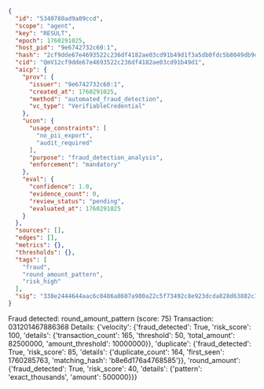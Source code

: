 ```json
{
  "id": "5340780ad9a09ccd",
  "scope": "agent",
  "key": "RESULT",
  "epoch": 1760291025,
  "host_pid": "9e6742732c60:1",
  "hash": "2cf9dde67e4693522c236df4182ae03cd91b49d1f3a5db0fdc5b8049db9c3647",
  "cid": "QmV12cf9dde67e4693522c236df4182ae03cd91b49d1",
  "aicp": {
    "prov": {
      "issuer": "9e6742732c60:1",
      "created_at": 1760291025,
      "method": "automated_fraud_detection",
      "vc_type": "VerifiableCredential"
    },
    "ucon": {
      "usage_constraints": [
        "no_pii_export",
        "audit_required"
      ],
      "purpose": "fraud_detection_analysis",
      "enforcement": "mandatory"
    },
    "eval": {
      "confidence": 1.0,
      "evidence_count": 0,
      "review_status": "pending",
      "evaluated_at": 1760291025
    }
  },
  "sources": [],
  "edges": [],
  "metrics": {},
  "thresholds": {},
  "tags": [
    "fraud",
    "round_amount_pattern",
    "risk_high"
  ],
  "sig": "338e2444644aac6c0486a8607a980a22c5f73492c8e923dcda828d63882c1b7b"
}
```

Fraud detected: round_amount_pattern (score: 75)
Transaction: 031201467886368
Details: {'velocity': {'fraud_detected': True, 'risk_score': 100, 'details': {'transaction_count': 165, 'threshold': 50, 'total_amount': 82500000, 'amount_threshold': 10000000}}, 'duplicate': {'fraud_detected': True, 'risk_score': 85, 'details': {'duplicate_count': 164, 'first_seen': 1760285763, 'matching_hash': 'b8e6d176a4768585'}}, 'round_amount': {'fraud_detected': True, 'risk_score': 40, 'details': {'pattern': 'exact_thousands', 'amount': 500000}}}
